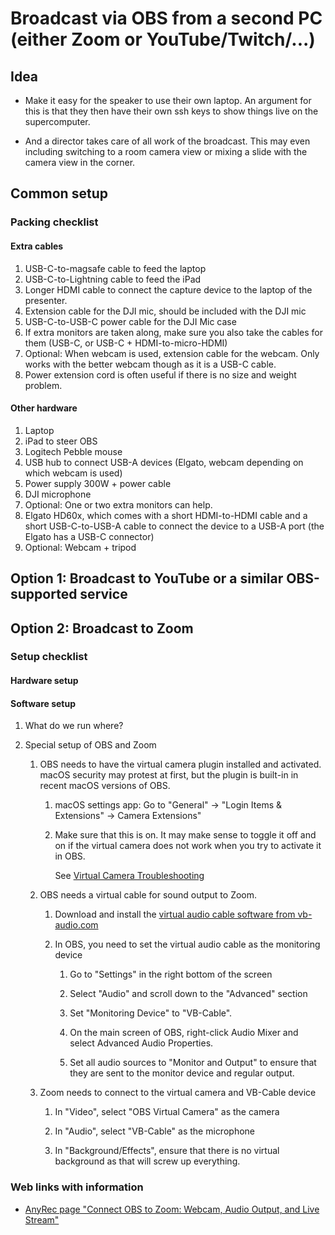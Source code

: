 # Broadcast via OBS from a second PC (either Zoom or YouTube/Twitch/...)

## Idea

-   Make it easy for the speaker to use their own laptop.
    An argument for this is that they then have their own ssh keys to show things
    live on the supercomputer.

-   And a director takes care of all work of the broadcast. This may even including
    switching to a room camera view or mixing a slide with the camera view in the corner.


## Common setup

### Packing checklist

#### Extra cables

1.  USB-C-to-magsafe cable to feed the laptop
2.  USB-C-to-Lightning cable to feed the iPad
3.  Longer HDMI cable to connect the capture device to the laptop of the presenter.
4.  Extension cable for the DJI mic, should be included with the DJI mic
5.  USB-C-to-USB-C power cable for the DJI Mic case
6.  If extra monitors are taken along, make sure you also take the cables for them (USB-C, or USB-C + HDMI-to-micro-HDMI)
7.  Optional: When webcam is used, extension cable for the webcam. Only works with the better webcam though as it is a USB-C cable.
8.  Power extension cord is often useful if there is no size and weight problem.


#### Other hardware

1.  Laptop
2.  iPad to steer OBS
3.  Logitech Pebble mouse
4.  USB hub to connect USB-A devices (Elgato, webcam depending on which webcam is used)
5.  Power supply 300W + power cable
6.  DJI microphone
7.  Optional: One or two extra monitors can help.
8.  Elgato HD60x, which comes with a short HDMI-to-HDMI cable and a short USB-C-to-USB-A cable to
    connect the device to a USB-A port (the Elgato has a USB-C connector)
9.  Optional: Webcam + tripod


## Option 1: Broadcast to YouTube or a similar OBS-supported service



## Option 2: Broadcast to Zoom



### Setup checklist

#### Hardware setup


#### Software setup

1.  What do we run where?

2.  Special setup of OBS and Zoom

    1.  OBS needs to have the virtual camera plugin installed and activated. macOS security may protest
        at first, but the plugin is built-in in recent macOS versions of OBS.

        1.  macOS settings app: Go to "General" → "Login Items & Extensions" → Camera Extensions"
        2.  Make sure that this is on. It may make sense to toggle it off and on if the virtual camera
            does not work when you try to activate it in OBS.

            See [Virtual Camera Troubleshooting](https://obsproject.com/kb/virtual-camera-troubleshooting)

    2.  OBS needs a virtual cable for sound output to Zoom.

        1.  Download and install the [virtual audio cable software from vb-audio.com](https://vb-audio.com/Cable/index.htm)
   
        2.  In OBS, you need to set the virtual audio cable as the monitoring device

            1.  Go to "Settings" in the right bottom of the screen

            2.  Select "Audio" and scroll down to the "Advanced" section

            3.  Set "Monitoring Device" to "VB-Cable".

            4.  On the main screen of OBS, right-click Audio Mixer and select Advanced Audio Properties. 

            5.  Set all audio sources to "Monitor and Output" to ensure that they are sent to the monitor device and regular output.

    3.  Zoom needs to connect to the virtual camera and VB-Cable device

        1.  In "Video", select "OBS Virtual Camera" as the camera

        2.  In "Audio", select "VB-Cable" as the microphone

        3.  In "Background/Effects", ensure that there is no virtual background as that will screw up everything.


### Web links with information

-   [AnyRec page "Connect OBS to Zoom: Webcam, Audio Output, and Live Stream"](https://www.anyrec.io/obs-to-zoom/)



